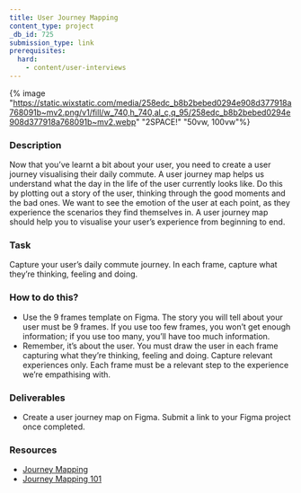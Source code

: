```yaml
---
title: User Journey Mapping
content_type: project
_db_id: 725
submission_type: link
prerequisites:
  hard:
    - content/user-interviews
---
```


{% image "https://static.wixstatic.com/media/258edc_b8b2bebed0294e908d377918a768091b~mv2.png/v1/fill/w_740,h_740,al_c,q_95/258edc_b8b2bebed0294e908d377918a768091b~mv2.webp" "2SPACE!" "50vw, 100vw"%}

### Description

Now that you’ve learnt a bit about your user, you need to create a user journey visualising their daily commute. A user journey map helps us understand what the day in the life of the user currently looks like. Do this by plotting out a story of the user, thinking through the good moments and the bad ones. We want to see the emotion of the user at each point, as they experience the scenarios they find themselves in. A user journey map should help you to visualise your user’s experience from beginning to end.

### Task

Capture your user’s daily commute journey. In each frame, capture what they’re thinking, feeling and doing.

### How to do this?

- Use the 9 frames template on Figma. The story you will tell about your user must be 9 frames. If you use too few frames, you won’t get enough information; if you use too many, you’ll have too much information.
- Remember, it’s about the user. You must draw the user in each frame capturing what they’re thinking, feeling and doing. Capture relevant experiences only. Each frame must be a relevant step to the experience we’re empathising with.

### Deliverables

- Create a user journey map on Figma. Submit a link to your Figma project once completed.

### Resources

- [Journey Mapping](https://www.designkit.org/methods/journey-map)
- [Journey Mapping 101](https://www.nngroup.com/articles/journey-mapping-101/)
